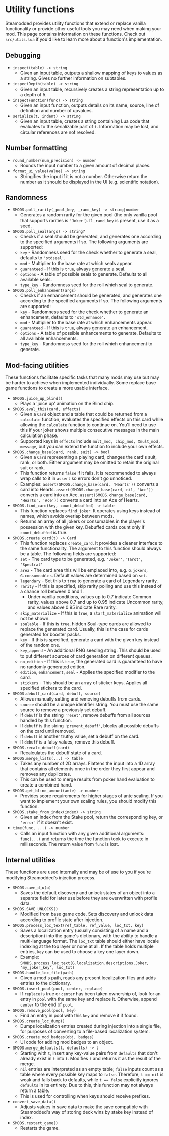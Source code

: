# Utility functions
Steamodded provides utility functions that extend or replace vanilla functionality or provide other useful tools you may need when making your mod. This page contains information on these functions. Check out `src/utils.lua` if you'd like to learn more about a function's implementation.

## Debugging 
- `inspect(table) -> string`
    - Given an input table, outputs a shallow mapping of keys to values as a string. Gives no further information on subtables.
- `inspectDepth(table) -> string`
    - Given an input table, recursively creates a string representation up to a depth of 5.
- `inspectFunction(func) -> string`
    - Given an input function, outputs details on its name, source, line of definition and number of upvalues.
- `serialize(t, indent) -> string`
    - Given an input table, creates a string containing Lua code that evaluates to the serializable part of `t`. Information may be lost, and circular references are not resolved.

## Number formatting
- `round_number(num_precision) -> number`
    - Rounds the input number to a given amount of decimal places.
- `format_ui_value(value) -> string`
    - Stringifies the input if it is not a number. Otherwise return the number as it should be displayed in the UI (e.g. scientific notation).

## Randomness
- `SMODS.poll_rarity(_pool_key, _rand_key) -> string|number` 
    - Generates a random rarity for the given pool (the only vanilla pool that supports rarities is `'Joker'`). If `_rand_key` is present, use it as a seed.
- `SMODS.poll_seal(args) -> string?`
    - Checks if a seal should be generated, and generates one according to the specified arguments if so. The following arguments are supported:
    - `key` - Randomness seed for the check whether to generate a seal, defaults to `'stdseal'`.
    - `mod` - Multiplier to the base rate at which seals appear.
    - `guaranteed` - If this is `true`, always generate a seal.
    - `options` - A table of possible seals to generate. Defaults to all available seals.
    - `type_key` - Randomness seed for the roll which seal to generate.
- `SMODS.poll_enhancement(args)`
    - Checks if an enhancement should be generated, and generates one according to the specified arguments if so. The following arguments are supported: 
    - `key` - Randomness seed for the check whether to generate an enhancement, defaults to `'std_enhance'`.
    - `mod` - Multiplier to the base rate at which enhancements appear.
    - `guaranteed` - If this is `true`, always generate an enhancement.
    - `options` - A table of possible enhancements to generate. Defaults to all available enhancements.
    - `type_key` - Randomness seed for the roll which enhancement to generate.


## Mod-facing utilities
These functions facilitate specific tasks that many mods may use but may be harder to achieve when implemented individually. Some replace base game functions to create a more usable interface.
- `SMODS.juice_up_blind()`
    - Plays a 'juice up' animation on the Blind chip.
- `SMODS.eval_this(card, effects)`
    - Given a `Card` object and a table that could be returned from a `calculate` function, evaluates the specified effects on this card while allowing the `calculate` function to continue on. You'll need to use this if your joker shows multiple consecutive messages in the main calculation phase.
    - Supported keys in `effects` include `mult_mod, chip_mod, Xmult_mod, message`, but you can extend the function to include your own effects.
- `SMODS.change_base(card, rank, suit) -> bool`
    - Given a `Card` representing a playing card, changes the card's suit, rank, or both. Either argument may be omitted to retain the original suit or rank.
    - This function returns `false` if it fails. It is recommended to always wrap calls to it in `assert` so errors don't go unnoticed.
    - Examples: `assert(SMODS.change_base(card, 'Hearts'))` converts a card into Hearts. `assert(SMODS.change_base(card, nil, 'Ace'))` converts a card into an Ace. `assert(SMODS.change_base(card, 'Hearts', 'Ace'))` converts a card into an Ace of Hearts.
- `SMODS.find_card(key, count_debuffed) -> table`
    - This function replaces `find_joker`. It operates using keys instead of names, which avoids overlap between mods.
    - Returns an array of all jokers or consumables in the player's possession with the given key. Debuffed cards count only if `count_debuffed` is true.
- `SMODS.create_card(t) -> Card`
    - This function replaces `create_card`. It provides a cleaner interface to the same functionality. The argument to this function should always be a table. The following fields are supported:
    - `set` - The card type to be generated, e.g. `'Joker'`, `'Tarot'`, `'Spectral'`
    - `area` - The card area this will be emplaced into, e.g. `G.jokers`, `G.consumeables`. Default values are determined based on `set`.
    - `legendary` - Set this to `true` to generate a card of Legendary rarity.
    - `rarity` - If this is specified, skip rarity polling and use this instead of a chance roll between 0 and 1.
        - Under vanilla conditions, values up to 0.7 indicate Common rarity, values above 0.7 and up to 0.95 indicate Uncommon rarity, and values above 0.95 indicate Rare rarity.
    - `skip_materialize` - If this is `true`, a `start_materialize` animation will not be shown.
    - `soulable` - If this is `true`, hidden Soul-type cards are allowed to replace the generated card. Usually, this is the case for cards generated for booster packs.
    - `key` - If this is specified, generate a card with the given key instead of the random one.
    - `key_append` - An additional RNG seeding string. This should be used to put different sources of card generation on different queues.
    - `no_edition` - If this is `true`, the generated card is guaranteed to have no randomly generated edition.
    - `edition`, `enhancement`, `seal` - Applies the specified modifier to the card.
    - `stickers` - This should be an array of sticker keys. Applies all specified stickers to the card.
- `SMODS.debuff_card(card, debuff, source)`
    - Allows manually setting and removing debuffs from cards.
    - `source` should be a unique identifier string. You must use the same source to remove a previously set debuff.
    - If `debuff` is the string `'reset'`, remove debuffs from all sources handled by this function.
    - If `debuff` is the string `'prevent_debuff'`, blocks all possible debuffs on the card until removed.
    - If `debuff` is another truthy value, set a debuff on the card.
    - If `debuff` is a falsy values, remove this debuff.
- `SMODS.recalc_debuff(card)`
    - Recalculates the debuff state of a card.
- `SMODS.merge_lists(...) -> table`
    - Takes any number of 2D arrays. Flattens the input into a 1D array that contains all elements once in the order they first appear and removes any duplicates.
    - This can be used to merge results from poker hand evaluation to create a combined hand.
- `SMODS.get_blind_amount(ante) -> number`
    - Provides score requirements for higher stages of ante scaling. If you want to implement your own scaling rules, you should modify this function.
- `SMODS.stake_from_index(index) -> string`
    - Given an index from the Stake pool, return the corresponding key, or `'error'` if it doesn't exist.
- `time(func, ...) -> number`
    - Calls an input function with any given additional arguments: `func(...)` and returns the time the function took to execute in milliseconds. The return value from `func` is lost.

## Internal utilities
These functions are used internally and may be of use to you if you're modifying Steamodded's injection process.
- `SMODS.save_d_u(o)`
    - Saves the default discovery and unlock states of an object into a separate field for later use before they are overwritten with profile data.
- `SMODS.SAVE_UNLOCKS()`
    - Modified from base game code. Sets discovery and unlock data according to profile state after injection.
- `SMODS.process_loc_text(ref_table, ref_value, loc_txt, key)`
    - Saves a localization entry (usually consisting of a name and a description) into the game's dictionary, with the ability to handle a multi-language format. The `loc_txt` table should either have locale indexing at the top layer or none at all. If the table holds multiple entries, `key` can be used to choose a key one layer down.
    - Example: `SMODS.process_loc_text(G.localization.descriptions.Joker, 'my_joker_key', loc_txt)`
- `SMODS.handle_loc_file(path)`
    - Given a mod's path, reads any present localization files and adds entries to the dictionary.
- `SMODS.insert_pool(pool, center, replace)`
    - If `replace` is true or `center` has been taken ownership of, look for an entry in `pool` with the same key and replace it. Otherwise, append `center` to the end of `pool`.
- `SMODS.remove_pool(pool, key)`
    - Find an entry in pool with this `key` and remove it if found.
- `SMODS.create_loc_dump()`
    - Dumps localization entries created during injection into a single file, for purposes of converting to a file-based localization system.
- `SMODS.create_mod_badges(obj, badges)`
    - UI code for adding mod badges to an object.
- `SMODS.merge_defaults(t, defaults) -> t`
    - Starting with `t`, insert any key-value pairs from `defaults` that don't already exist in `t` into `t`. Modifies `t` and returns it as the result of the merge.
    - `nil` entries are interpreted as an empty table; `false` inputs count as a table where every possible key maps to `false`. Therefore, `t == nil` is weak and falls back to defaults, while `t == false` explicitly ignores `defaults` in its entirety. Due to this, this function may not always return a table.
    - This is used for controlling when keys should receive prefixes.
- `convert_save_data()`
    - Adjusts values in save data to make the save compatible with Steamodded's way of storing deck wins by stake key instead of index.
- `SMODS.restart_game()`
    - Restarts the game.
